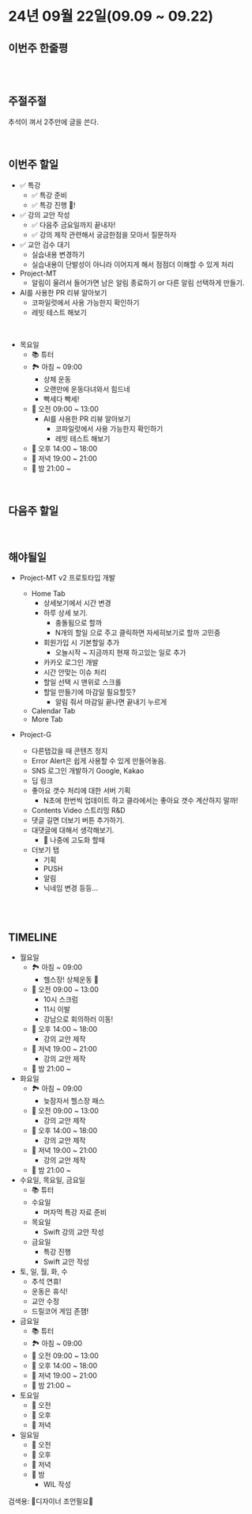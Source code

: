 # 24년 09월 22일(09.09 ~ 09.22)

## **이번주 한줄평**
```
```

<br/>

## 주절주절 
추석이 껴서 2주만에 글을 쓴다.

<br/>

## 이번주 할일
- ✅ 특강
    - ✅ 특강 준비
    - ✅ 특강 진행 🎤!
- ✅ 강의 교안 작성
    - ✅ 다음주 금요일까지 끝내자!
    - ✅ 강의 제작 관련해서 궁금한점을 모아서 질문하자
- ✅ 교안 검수 대기
    - 실습내용 변경하기
    - 실습내용이 단발성이 아니라 이어지게 해서 점점더 이해할 수 있게 처리
- Project-MT
    - 알림이 울려서 들어가면 남은 알림 종료하기 or
      다른 알림 선택하게 만들기.
- AI를 사용한 PR 리뷰 알아보기
    - 코파일럿에서 사용 가능한지 확인하기
    - 레빗 테스트 해보기

<br/>

- 목요일
    - 📚 튜터
    - 🏞️ 아침 ~ 09:00
        - 상체 운동
        - 오랜만에 운동다녀와서 힘드네
        - 빡세다 빡세!
    - 🌅 오전 09:00 ~ 13:00 
        - AI를 사용한 PR 리뷰 알아보기
            - 코파일럿에서 사용 가능한지 확인하기
            - 레빗 테스트 해보기
    - 🌄 오후 14:00 ~ 18:00
    - 🌇 저녁 19:00 ~ 21:00
    - 🌙 밤  21:00 ~ 



<br/>

## 다음주 할일

<br/>

## 해야될일
- Project-MT v2 프로토타입 개발
    - Home Tab
        - 상세보기에서 시간 변경
        - 하루 상세 보기.
            - 충돌됨으로 할까
            - N개의 할일 으로 주고 클릭하면 자세히보기로 할까 고민중
        - 회원가입 시 기본할일 추가
            - 오늘시작 ~ 지금까지 현재 하고있는 일로 추가 
        - 카카오 로그인 개발
        - 시간 안맞는 이슈 처리
        - 할일 선택 시 맨위로 스크롤
        - 할일 만들기에 마감일 필요할듯?
            - 알림 줘서 마감일 끝나면 끝내기 누르게
    - Calendar Tab
    - More Tab


- Project-G
    - 다른탭갔을 때 콘텐츠 정지
    - Error Alert은 쉽게 사용할 수 있게 만들어놓음.
    - SNS 로그인 개발하기 Google, Kakao
    - 딥 링크 
    - 좋아요 갯수 처리에 대한 서버 기획
        - N초에 한번씩 업데이트 하고 클라에서는 좋아요 갯수 계산하지 말까!
    - Contents Video 스트리밍 R&D
    - 댓글 길면 더보기 버튼 추가하기.
    - 대댓글에 대해서 생각해보기.
        - 🫠 나중에 고도화 할때
    - 더보기 탭
        - 기획
        - PUSH
        - 알림
        - 닉네임 변경 등등...
<br/>
<br/>


## TIMELINE
- 월요일
    - 🏞️ 아침 ~ 09:00
        - 헬스장! 상체운동 💪 
    - 🌅 오전 09:00 ~ 13:00 
        - 10시 스크럼
        - 11시 이발
        - 강남으로 회의하러 이동!
    - 🌄 오후 14:00 ~ 18:00
        - 강의 교안 제작
    - 🌇 저녁 19:00 ~ 21:00
        - 강의 교안 제작
    - 🌙 밤  21:00 ~ 
- 화요일
    - 🏞️ 아침 ~ 09:00
        - 늦잠자서 헬스장 패스
    - 🌅 오전 09:00 ~ 13:00 
        - 강의 교안 제작
    - 🌄 오후 14:00 ~ 18:00
        - 강의 교안 제작
    - 🌇 저녁 19:00 ~ 21:00
        - 강의 교안 제작
    - 🌙 밤  21:00 ~ 
- 수요일, 목요일, 금요일
    - 📚 튜터
    - 수요일 
        - 머자먹 특강 자료 준비
    - 목요일 
        - Swift 강의 교안 작성
    - 금요일
        - 특강 진행
        - Swift 교안 작성
- 토, 일, 월, 화, 수 
    - 추석 연휴!
    - 운동은 휴식!
    - 교안 수정
    - 드릴코어 게임 존잼!
- 금요일
    - 📚 튜터
    - 🏞️ 아침 ~ 09:00
    - 🌅 오전 09:00 ~ 13:00 
    - 🌄 오후 14:00 ~ 18:00
    - 🌇 저녁 19:00 ~ 21:00
    - 🌙 밤  21:00 ~ 
- 토요일
    - 🌅 오전 
    - 🌄 오후 
    - 🌇 저녁 
- 일요일
    - 🌅 오전 
    - 🌄 오후 
    - 🌇 저녁 
    - 🌙 밤 
        - WIL 작성


검색용:
🎨디자이너 조언필요🎨